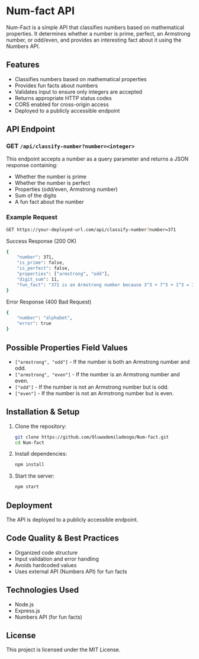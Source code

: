 # Num-fact API
Num-Fact is a simple API that classifies numbers based on mathematical properties. It determines whether a number is prime, perfect, an Armstrong number, or odd/even, and provides an interesting fact about it using the Numbers API.

## Features
- Classifies numbers based on mathematical properties
- Provides fun facts about numbers
- Validates input to ensure only integers are accepted
- Returns appropriate HTTP status codes
- CORS enabled for cross-origin access
- Deployed to a publicly accessible endpoint

## API Endpoint
### GET `/api/classify-number?number=<integer>`
This endpoint accepts a number as a query parameter and returns a JSON response containing:
- Whether the number is prime
- Whether the number is perfect
- Properties (odd/even, Armstrong number)
- Sum of the digits
- A fun fact about the number

### Example Request
```sh
GET https://your-deployed-url.com/api/classify-number?number=371
```
Success Response (200 OK)
```sh
{
    "number": 371,
    "is_prime": false,
    "is_perfect": false,
    "properties": ["armstrong", "odd"],
    "digit_sum": 11,
    "fun_fact": "371 is an Armstrong number because 3^3 + 7^3 + 1^3 = 371"
}
```
Error Response (400 Bad Request)
```sh
{
    "number": "alphabet",
    "error": true
}
```

## Possible Properties Field Values

- `["armstrong", "odd"]` - If the number is both an Armstrong number and odd.
- `["armstrong", "even"]` - If the number is an Armstrong number and even.
- `["odd"]` - If the number is not an Armstrong number but is odd.
- `["even"]` - If the number is not an Armstrong number but is even.

## Installation & Setup

1. Clone the repository:

   ```bash
   git clone https://github.com/Oluwademiladeogo/Num-fact.git
   cd Num-fact
   ```

2. Install dependencies:

   ```bash
   npm install
   ```

3. Start the server:

   ```bash
   npm start
   ```

## Deployment

The API is deployed to a publicly accessible endpoint.

## Code Quality & Best Practices

- Organized code structure
- Input validation and error handling
- Avoids hardcoded values
- Uses external API (Numbers API) for fun facts

## Technologies Used

- Node.js
- Express.js
- Numbers API (for fun facts)

## License

This project is licensed under the MIT License.
